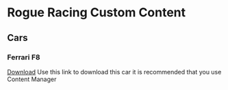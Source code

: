 # Rogue Racing Custom Content
## Cars

### Ferrari F8
[Download](content/ferarriF8.rar)
Use this link to download this car it is recommended that you use Content Manager
